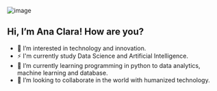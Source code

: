 ![image](https://github.com/anacgr05/anacgr05/assets/151938722/995450df-54b2-45cf-80e5-3ee55a5c74b1)

## Hi, I’m Ana Clara! How are you?
- 👀 I’m interested in technology and innovation.
- ⚡ I'm currently study Data Science and Artificial Intelligence.
- 🌱 I’m currently learning programming in python to data analytics, machine learning and database.
- 💞️ I’m looking to collaborate in the world with humanized technology.


<!---
anacgr05/anacgr05 is a ✨ special ✨ repository because its `README.md` (this file) appears on your GitHub profile.
You can click the Preview link to take a look at your changes.
--->

